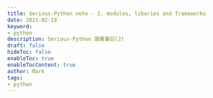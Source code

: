 ```yaml
---
title: Serious-Python note - 2. modules, libaries and frameworks
date: 2021-02-18
keyword:
- python
description: Serious-Python 讀書筆記(2)
draft: false
hideToc: false
enableToc: true
enableTocContent: true
author: Mark
tags:
- python
---
```


